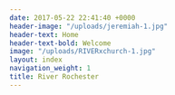```yaml
---
date: 2017-05-22 22:41:40 +0000
header-image: "/uploads/jeremiah-1.jpg"
header-text: Home
header-text-bold: Welcome
image: "/uploads/RIVERxchurch-1.jpg"
layout: index
navigation_weight: 1
title: River Rochester
---
```


